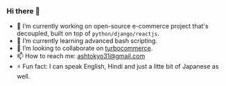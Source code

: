 ### Hi there 👋

- 🔭 I’m currently working on open-source e-commerce project that's decoupled, built on top of `python/django/reactjs`.
- 🌱 I’m currently learning advanced bash scripting.
- 👯 I’m looking to collaborate on [turbocommerce](https://github.com/ashdaily/turbocommerce).
- 📫 How to reach me: ashtokyo31@gmail.com
- ⚡ Fun fact: I can speak English, Hindi and just a litte bit of Japanese as well.


